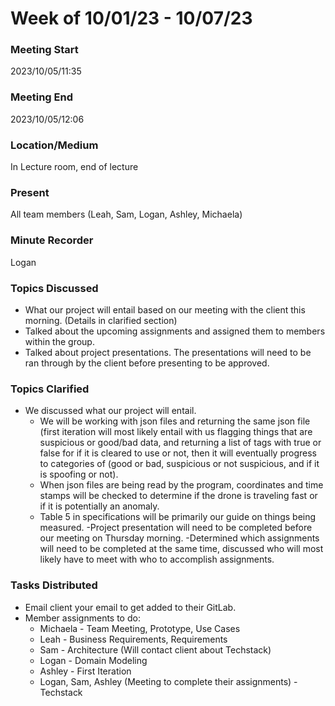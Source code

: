 # Week of 10/01/23 - 10/07/23

### Meeting Start
2023/10/05/11:35

### Meeting End
2023/10/05/12:06

### Location/Medium
In Lecture room, end of lecture

### Present
All team members (Leah, Sam, Logan, Ashley, Michaela)

### Minute Recorder
Logan

### Topics Discussed
- What our project will entail based on our meeting with the client this morning. (Details in clarified section)
- Talked about the upcoming assignments and assigned them to members within the group.
- Talked about project presentations. The presentations will need to be ran through by the client before presenting to be approved.

### Topics Clarified
- We discussed what our project will entail.
  - We will be working with json files and returning the same json file (first iteration will most likely entail with us flagging things that are suspicious or good/bad data, and returning a list of tags with true or false for if it is cleared to use or not, then it will eventually progress to categories of (good or bad, suspicious or not suspicious, and if it is spoofing or not).
  - When json files are being read by the program, coordinates and time stamps will be checked to determine if the drone is traveling fast or if it is potentially an anomaly.
  - Table 5 in specifications will be primarily our guide on things being measured.
-Project presentation will need to be completed before our meeting on Thursday morning.
-Determined which assignments will need to be completed at the same time, discussed who will most likely have to meet with who to accomplish assignments.

### Tasks Distributed
- Email client your email to get added to their GitLab.
- Member assignments to do:
  - Michaela - Team Meeting, Prototype, Use Cases
  - Leah - Business Requirements, Requirements
  - Sam - Architecture (Will contact client about Techstack)
  - Logan - Domain Modeling
  - Ashley - First Iteration
  - Logan, Sam, Ashley (Meeting to complete their assignments) - Techstack
